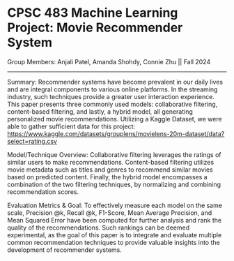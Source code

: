 # CPSC 483 Machine Learning Project: Movie Recommender System 

Group Members: Anjali Patel, Amanda Shohdy, Connie Zhu || Fall 2024
_____________________________________________________________

Summary: Recommender systems have become prevalent in our daily lives and are integral components to various online platforms. In the streaming industry, such techniques provide a greater user interaction experience. This paper presents three commonly used models: collaborative filtering, content-based filtering, and lastly, a hybrid model, all generating personalized movie recommendations. Utilizing a Kaggle Dataset, we were able to gather sufficient data for this project: https://www.kaggle.com/datasets/grouplens/movielens-20m-dataset/data?select=rating.csv

Model/Technique Overview: Collaborative filtering leverages the ratings of similar users to make recommendations. Content-based filtering utilizes movie metadata such as titles and genres to recommend similar movies based on predicted content. Finally, the hybrid model encompasses a combination of the two filtering techniques, by normalizing and combining recommendation scores. 

Evaluation Metrics & Goal: To effectively measure each model on the same scale, Precision @k, Recall @k, F1-Score, Mean Average Precision, and Mean Squared Error have been computed for further analysis and rank the quality of the recommendations. Such rankings can be deemed experimental, as the goal of this paper is to integrate and evaluate multiple common recommendation techniques to provide valuable insights into the development of recommender systems. 


